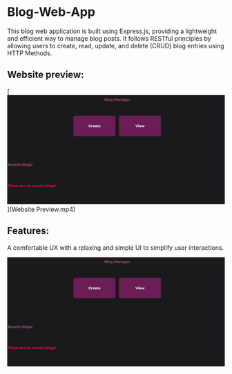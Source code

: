 # Blog-Web-App
This blog web application is built using Express.js, providing a lightweight and efficient way to manage blog posts. It follows RESTful principles by allowing users to create, read, update, and delete (CRUD) blog entries using HTTP Methods.

## Website preview:

[![Video Thumbnail](image.png)](Website Preview.mp4)

## Features:
A comfortable UX with a relaxing and simple UI to simplify user interactions.

![alt text](image.png)
